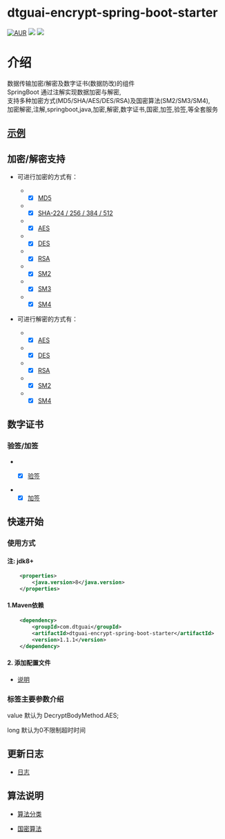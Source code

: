 # dtguai-encrypt-spring-boot-starter

[![AUR](https://img.shields.io/badge/license-Apache%20License%202.0-blue.svg)](https://gitee.com/gouliang/dtguai-encrypt-spring-boot-starter/blob/master/LICENSE)  [![](https://img.shields.io/badge/version-1.1.1-brightgreen.svg)](https://gitee.com/gouliang/dtguai-encrypt-spring-boot-starter)  [![](https://img.shields.io/badge/spring--boot-2.6.6-green.svg)](http://spring.io/projects/spring-boot)

# 介绍

数据传输加密/解密及数字证书(数据防改)的组件  
SpringBoot 通过注解实现数据加密与解密,  
支持多种加密方式(MD5/SHA/AES/DES/RSA)及国密算法(SM2/SM3/SM4),  
加密解密,注解,springboot,java,加密,解密,数字证书,国密,加签,验签,等全套服务

##  [示例](https://gitee.com/gouliang/dtguai-encrypt-spring-boot-starter/tree/master/dtguai-encrypt-example)



## 加密/解密支持

- 可进行加密的方式有：

    -
        - [x] [MD5](https://gitee.com/gouliang/dtguai-encrypt-spring-boot-starter/wikis/%E5%8A%A0%E5%AF%86/MD5)
    -
        - [x] [SHA-224 / 256 / 384 / 512](https://gitee.com/gouliang/dtguai-encrypt-spring-boot-starter/wikis/%E5%8A%A0%E5%AF%86/SHA-224,256,384,512)
    -
        - [x] [AES](https://gitee.com/gouliang/dtguai-encrypt-spring-boot-starter/wikis/%E5%8A%A0%E5%AF%86/AES)
    -
        - [x] [DES](https://gitee.com/gouliang/dtguai-encrypt-spring-boot-starter/wikis/%E5%8A%A0%E5%AF%86/DES)
    -
        - [x] [RSA](https://gitee.com/gouliang/dtguai-encrypt-spring-boot-starter/wikis/%E5%8A%A0%E5%AF%86/RSA)
    -
        - [x] [SM2](https://gitee.com/gouliang/dtguai-encrypt-spring-boot-starter/wikis/%E5%8A%A0%E5%AF%86/%E5%9B%BD%E5%AF%86/SM2)
    -
        - [x] [SM3](https://gitee.com/gouliang/dtguai-encrypt-spring-boot-starter/wikis/%E5%8A%A0%E5%AF%86/%E5%9B%BD%E5%AF%86/SM3)
    -
        - [x] [SM4](https://gitee.com/gouliang/dtguai-encrypt-spring-boot-starter/wikis/%E5%8A%A0%E5%AF%86/%E5%9B%BD%E5%AF%86/SM4)

- 可进行解密的方式有：

    -
        - [x] [AES](https://gitee.com/gouliang/dtguai-encrypt-spring-boot-starter/wikis/%E8%A7%A3%E5%AF%86/AES)
    -
        - [x] [DES](https://gitee.com/gouliang/dtguai-encrypt-spring-boot-starter/wikis/%E8%A7%A3%E5%AF%86/DES)
    -
        - [x] [RSA](https://gitee.com/gouliang/dtguai-encrypt-spring-boot-starter/wikis/%E8%A7%A3%E5%AF%86/RSA)
    -
        - [x] [SM2](https://gitee.com/gouliang/dtguai-encrypt-spring-boot-starter/wikis/%E8%A7%A3%E5%AF%86/%E5%9B%BD%E5%AF%86/SM2)
    -
        - [x] [SM4](https://gitee.com/gouliang/dtguai-encrypt-spring-boot-starter/wikis/%E8%A7%A3%E5%AF%86/%E5%9B%BD%E5%AF%86/SM4)

## 数字证书

### 验签/加签

-
    - [x] [验签](https://gitee.com/gouliang/dtguai-encrypt-spring-boot-starter/wikis/%E6%95%B0%E5%AD%97%E7%AD%BE%E5%90%8D/%E9%AA%8C%E7%AD%BE/sign)


-
    - [x] [加签](https://gitee.com/gouliang/dtguai-encrypt-spring-boot-starter/wikis/%E6%95%B0%E5%AD%97%E7%AD%BE%E5%90%8D/%E5%8A%A0%E7%AD%BE/SignOut)

## 快速开始

### 使用方式

#### 注: jdk8+

```xml
    <properties>
    	<java.version>8</java.version>
    </properties>
```

#### 1.Maven依赖

```xml
    <dependency>
        <groupId>com.dtguai</groupId>
        <artifactId>dtguai-encrypt-spring-boot-starter</artifactId>
        <version>1.1.1</version>
    </dependency>
```

#### 2. 添加配置文件

- [说明](https://gitee.com/gouliang/dtguai-encrypt-spring-boot-starter/wikis/%E9%85%8D%E7%BD%AE%E8%AF%B4%E6%98%8E)

### 标签主要参数介绍

value 默认为 DecryptBodyMethod.AES;

long 默认为0不限制超时时间

##  更新日志

- [日志](https://gitee.com/gouliang/dtguai-encrypt-spring-boot-starter/wikis/%E6%9B%B4%E6%96%B0%E8%AE%B0%E5%BD%95?sort_id=4355068)

## 算法说明

- [算法分类](https://gitee.com/gouliang/dtguai-encrypt-spring-boot-starter/wikis/%E7%AE%97%E6%B3%95%E5%88%86%E7%B1%BB%20?sort_id=4355085)

- [国密算法](https://gitee.com/gouliang/dtguai-encrypt-spring-boot-starter/wikis/%E5%9B%BD%E5%AF%86%E7%AE%97%E6%B3%95?sort_id=4355178)

